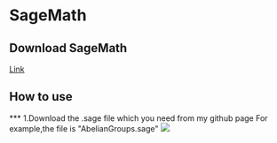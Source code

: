 # SageMath
## Download SageMath
[Link](https://www.sagemath.org/download.html)
## How to use 
*** 1.Download the .sage file which  you need from my github page
For example,the file is "AbelianGroups.sage"
![](https://ibb.co/tmzjFGJ)
